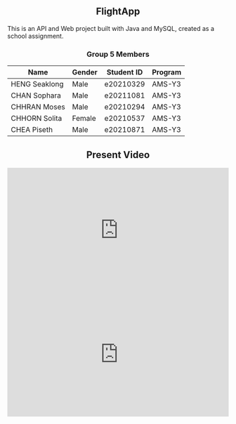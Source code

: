 <!DOCTYPE html>
<html>
<head>

</head>
<body>

<h2 style="text-align: center;">FlightApp</h2>
<p>This is an API and Web project built with Java and MySQL, created as a school assignment.</p>

<h3 style="text-align: center;">Group 5 Members</h3>

<table style="margin:auto;">
  <thead>
    <tr>
      <th>Name</th>
      <th>Gender</th>
      <th>Student ID</th>
      <th>Program</th>
    </tr>
  </thead>
  <tbody>
    <tr>
      <td>HENG Seaklong</td>
      <td>Male</td>
      <td>e20210329</td>
       <td>AMS-Y3</td>
    </tr>
    <tr>
      <td>CHAN Sophara</td>
      <td>Male</td>
      <td>e20211081</td>
      <td>AMS-Y3</td>
    </tr>
    <tr>
      <td>CHHRAN Moses</td>
      <td>Male</td>
      <td>e20210294</td>
      <td>AMS-Y3</td>
    </tr>
    <tr>
      <td>CHHORN Solita </td>
      <td>Female</td>
      <td>e20210537</td>
      <td>AMS-Y3</td>
    </tr>
    <tr>
      <td>CHEA Piseth </td>
      <td>Male</td>
      <td>e20210871</td>
      <td>AMS-Y3</td>
    </tr>
  </tbody>
</table>
<h2 style="text-align: center;">Present Video</h2>

<div style="max-width: 1280px"><div style="position: relative; padding-bottom: 56.25%; height: 0; overflow: hidden;"><iframe src="https://drive.google.com/file/d/1EUroNhNsAH7sW-80tKYkE-mZNnJwNSbD/view?usp=drivesdk" width="1280" height="720" frameborder="0" scrolling="no" allowfullscreen title="Group AMSA1 Presentation.mp4" style="border:none; position: absolute; top: 0; left: 0; right: 0; bottom: 0; height: 100%; max-width: 100%;"></iframe></div></div>
<div style="max-width: 1280px"><div style="position: relative; padding-bottom: 56.25%; height: 0; overflow: hidden;"><iframe src="https://drive.google.com/file/d/1EUroNhNsAH7sW-80tKYkE-mZNnJwNSbD/view?usp=drivesdk" width="1280" height="720" frameborder="0" scrolling="no" allowfullscreen title="Group AMSA1 Presentation.mp4" style="border:none; position: absolute; top: 0; left: 0; right: 0; bottom: 0; height: 100%; max-width: 100%;"></iframe></div></div>
</body>
</html>

